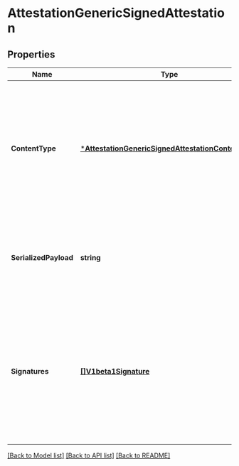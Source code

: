 # AttestationGenericSignedAttestation

## Properties
Name | Type | Description | Notes
------------ | ------------- | ------------- | -------------
**ContentType** | [***AttestationGenericSignedAttestationContentType**](attestationGenericSignedAttestationContentType.md) | Type (for example schema) of the attestation payload that was signed. The verifier must ensure that the provided type is one that the verifier supports, and that the attestation payload is a valid instantiation of that type (for example by validating a JSON schema). | [optional] [default to null]
**SerializedPayload** | **string** | The serialized payload that is verified by one or more &#x60;signatures&#x60;. The encoding and semantic meaning of this payload must match what is set in &#x60;content_type&#x60;. | [optional] [default to null]
**Signatures** | [**[]V1beta1Signature**](v1beta1Signature.md) | One or more signatures over &#x60;serialized_payload&#x60;.  Verifier implementations should consider this attestation message verified if at least one &#x60;signature&#x60; verifies &#x60;serialized_payload&#x60;.  See &#x60;Signature&#x60; in common.proto for more details on signature structure and verification. | [optional] [default to null]

[[Back to Model list]](../README.md#documentation-for-models) [[Back to API list]](../README.md#documentation-for-api-endpoints) [[Back to README]](../README.md)


